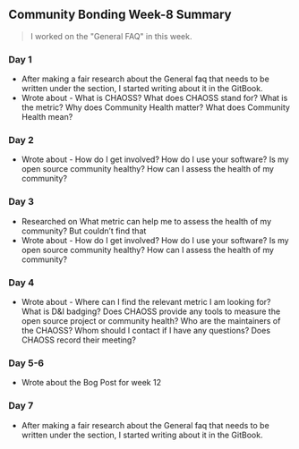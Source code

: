 ## Community Bonding Week-8 Summary
> I worked on the "General FAQ" in this week.

### Day 1
* After making a fair research about the General faq that needs to be written under the section, I started writing about it in the GitBook.
* Wrote about - What is CHAOSS? What does CHAOSS stand for? What is the metric? Why does Community Health matter? What does Community Health mean?

### Day 2
* Wrote about - How do I get involved? How do I use your software? Is my open source community healthy? How can I assess the health of my community?

### Day 3
* Researched on What metric can help me to assess the health of my community? But couldn’t find that
* Wrote about - How do I get involved? How do I use your software? Is my open source community healthy? How can I assess the health of my community?

### Day 4
* Wrote about - Where can I find the relevant metric I am looking for? What is D&I badging? Does CHAOSS provide any tools to measure the open source project or community health? Who are the maintainers of the CHAOSS? Whom should I contact if I have any questions? Does CHAOSS record their meeting?

### Day 5-6
* Wrote about the Bog Post for week 12

### Day 7
* After making a fair research about the General faq that needs to be written under the section, I started writing about it in the GitBook.
